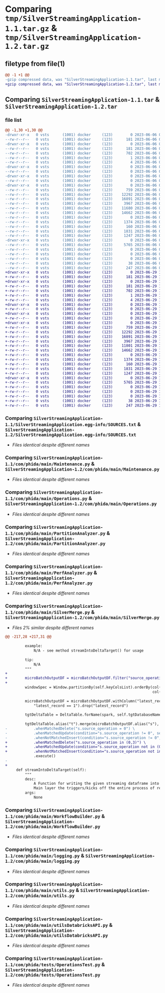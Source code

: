 # Comparing `tmp/SilverStreamingApplication-1.1.tar.gz` & `tmp/SilverStreamingApplication-1.2.tar.gz`

## filetype from file(1)

```diff
@@ -1 +1 @@
-gzip compressed data, was "SilverStreamingApplication-1.1.tar", last modified: Tue Jun  6 06:12:42 2023, max compression
+gzip compressed data, was "SilverStreamingApplication-1.2.tar", last modified: Thu Jun 29 13:44:38 2023, max compression
```

## Comparing `SilverStreamingApplication-1.1.tar` & `SilverStreamingApplication-1.2.tar`

### file list

```diff
@@ -1,30 +1,30 @@
-drwxr-xr-x   0 vsts      (1001) docker     (123)        0 2023-06-06 06:12:42.056880 SilverStreamingApplication-1.1/
--rw-r--r--   0 vsts      (1001) docker     (123)      181 2023-06-06 06:12:42.056880 SilverStreamingApplication-1.1/PKG-INFO
-drwxr-xr-x   0 vsts      (1001) docker     (123)        0 2023-06-06 06:12:42.052880 SilverStreamingApplication-1.1/SilverStreamingApplication.egg-info/
--rw-r--r--   0 vsts      (1001) docker     (123)      181 2023-06-06 06:12:42.000000 SilverStreamingApplication-1.1/SilverStreamingApplication.egg-info/PKG-INFO
--rw-r--r--   0 vsts      (1001) docker     (123)      702 2023-06-06 06:12:42.000000 SilverStreamingApplication-1.1/SilverStreamingApplication.egg-info/SOURCES.txt
--rw-r--r--   0 vsts      (1001) docker     (123)        1 2023-06-06 06:12:42.000000 SilverStreamingApplication-1.1/SilverStreamingApplication.egg-info/dependency_links.txt
--rw-r--r--   0 vsts      (1001) docker     (123)        4 2023-06-06 06:12:42.000000 SilverStreamingApplication-1.1/SilverStreamingApplication.egg-info/top_level.txt
-drwxr-xr-x   0 vsts      (1001) docker     (123)        0 2023-06-06 06:12:42.052880 SilverStreamingApplication-1.1/com/
--rw-r--r--   0 vsts      (1001) docker     (123)        0 2023-06-06 06:12:35.000000 SilverStreamingApplication-1.1/com/__init__.py
-drwxr-xr-x   0 vsts      (1001) docker     (123)        0 2023-06-06 06:12:42.052880 SilverStreamingApplication-1.1/com/phida/
--rw-r--r--   0 vsts      (1001) docker     (123)        0 2023-06-06 06:12:35.000000 SilverStreamingApplication-1.1/com/phida/__init__.py
-drwxr-xr-x   0 vsts      (1001) docker     (123)        0 2023-06-06 06:12:42.056880 SilverStreamingApplication-1.1/com/phida/main/
--rw-r--r--   0 vsts      (1001) docker     (123)      759 2023-06-06 06:12:35.000000 SilverStreamingApplication-1.1/com/phida/main/Maintenance.py
--rw-r--r--   0 vsts      (1001) docker     (123)    12292 2023-06-06 06:12:35.000000 SilverStreamingApplication-1.1/com/phida/main/Operations.py
--rw-r--r--   0 vsts      (1001) docker     (123)    16891 2023-06-06 06:12:35.000000 SilverStreamingApplication-1.1/com/phida/main/PartitionAnalyzer.py
--rw-r--r--   0 vsts      (1001) docker     (123)     3967 2023-06-06 06:12:35.000000 SilverStreamingApplication-1.1/com/phida/main/PerfAnalyzer.py
--rw-r--r--   0 vsts      (1001) docker     (123)    11680 2023-06-06 06:12:35.000000 SilverStreamingApplication-1.1/com/phida/main/SilverMerge.py
--rw-r--r--   0 vsts      (1001) docker     (123)    14662 2023-06-06 06:12:35.000000 SilverStreamingApplication-1.1/com/phida/main/WorkflowBuilder.py
--rw-r--r--   0 vsts      (1001) docker     (123)        0 2023-06-06 06:12:35.000000 SilverStreamingApplication-1.1/com/phida/main/__init__.py
--rw-r--r--   0 vsts      (1001) docker     (123)     1374 2023-06-06 06:12:35.000000 SilverStreamingApplication-1.1/com/phida/main/logging.py
--rw-r--r--   0 vsts      (1001) docker     (123)      160 2023-06-06 06:12:35.000000 SilverStreamingApplication-1.1/com/phida/main/sparksession.py
--rw-r--r--   0 vsts      (1001) docker     (123)     1831 2023-06-06 06:12:35.000000 SilverStreamingApplication-1.1/com/phida/main/utils.py
--rw-r--r--   0 vsts      (1001) docker     (123)     1247 2023-06-06 06:12:35.000000 SilverStreamingApplication-1.1/com/phida/main/utilsDatabricksAPI.py
-drwxr-xr-x   0 vsts      (1001) docker     (123)        0 2023-06-06 06:12:42.056880 SilverStreamingApplication-1.1/com/phida/tests/
--rw-r--r--   0 vsts      (1001) docker     (123)     5765 2023-06-06 06:12:35.000000 SilverStreamingApplication-1.1/com/phida/tests/OperationsTest.py
--rw-r--r--   0 vsts      (1001) docker     (123)        0 2023-06-06 06:12:35.000000 SilverStreamingApplication-1.1/com/phida/tests/__init__.py
--rw-r--r--   0 vsts      (1001) docker     (123)        0 2023-06-06 06:12:35.000000 SilverStreamingApplication-1.1/com/phida/tests/main_test.py
--rw-r--r--   0 vsts      (1001) docker     (123)        0 2023-06-06 06:12:35.000000 SilverStreamingApplication-1.1/com/phida/tests/utils_test.py
--rw-r--r--   0 vsts      (1001) docker     (123)       38 2023-06-06 06:12:42.056880 SilverStreamingApplication-1.1/setup.cfg
--rw-r--r--   0 vsts      (1001) docker     (123)      247 2023-06-06 06:12:35.000000 SilverStreamingApplication-1.1/setup.py
+drwxr-xr-x   0 vsts      (1001) docker     (123)        0 2023-06-29 13:44:38.159734 SilverStreamingApplication-1.2/
+-rw-r--r--   0 vsts      (1001) docker     (123)      181 2023-06-29 13:44:38.159734 SilverStreamingApplication-1.2/PKG-INFO
+drwxr-xr-x   0 vsts      (1001) docker     (123)        0 2023-06-29 13:44:38.159734 SilverStreamingApplication-1.2/SilverStreamingApplication.egg-info/
+-rw-r--r--   0 vsts      (1001) docker     (123)      181 2023-06-29 13:44:38.000000 SilverStreamingApplication-1.2/SilverStreamingApplication.egg-info/PKG-INFO
+-rw-r--r--   0 vsts      (1001) docker     (123)      702 2023-06-29 13:44:38.000000 SilverStreamingApplication-1.2/SilverStreamingApplication.egg-info/SOURCES.txt
+-rw-r--r--   0 vsts      (1001) docker     (123)        1 2023-06-29 13:44:38.000000 SilverStreamingApplication-1.2/SilverStreamingApplication.egg-info/dependency_links.txt
+-rw-r--r--   0 vsts      (1001) docker     (123)        4 2023-06-29 13:44:38.000000 SilverStreamingApplication-1.2/SilverStreamingApplication.egg-info/top_level.txt
+drwxr-xr-x   0 vsts      (1001) docker     (123)        0 2023-06-29 13:44:38.159734 SilverStreamingApplication-1.2/com/
+-rw-r--r--   0 vsts      (1001) docker     (123)        0 2023-06-29 13:44:30.000000 SilverStreamingApplication-1.2/com/__init__.py
+drwxr-xr-x   0 vsts      (1001) docker     (123)        0 2023-06-29 13:44:38.159734 SilverStreamingApplication-1.2/com/phida/
+-rw-r--r--   0 vsts      (1001) docker     (123)        0 2023-06-29 13:44:30.000000 SilverStreamingApplication-1.2/com/phida/__init__.py
+drwxr-xr-x   0 vsts      (1001) docker     (123)        0 2023-06-29 13:44:38.159734 SilverStreamingApplication-1.2/com/phida/main/
+-rw-r--r--   0 vsts      (1001) docker     (123)      759 2023-06-29 13:44:30.000000 SilverStreamingApplication-1.2/com/phida/main/Maintenance.py
+-rw-r--r--   0 vsts      (1001) docker     (123)    12292 2023-06-29 13:44:30.000000 SilverStreamingApplication-1.2/com/phida/main/Operations.py
+-rw-r--r--   0 vsts      (1001) docker     (123)    16891 2023-06-29 13:44:30.000000 SilverStreamingApplication-1.2/com/phida/main/PartitionAnalyzer.py
+-rw-r--r--   0 vsts      (1001) docker     (123)     3967 2023-06-29 13:44:30.000000 SilverStreamingApplication-1.2/com/phida/main/PerfAnalyzer.py
+-rw-r--r--   0 vsts      (1001) docker     (123)    11801 2023-06-29 13:44:30.000000 SilverStreamingApplication-1.2/com/phida/main/SilverMerge.py
+-rw-r--r--   0 vsts      (1001) docker     (123)    14662 2023-06-29 13:44:30.000000 SilverStreamingApplication-1.2/com/phida/main/WorkflowBuilder.py
+-rw-r--r--   0 vsts      (1001) docker     (123)        0 2023-06-29 13:44:30.000000 SilverStreamingApplication-1.2/com/phida/main/__init__.py
+-rw-r--r--   0 vsts      (1001) docker     (123)     1374 2023-06-29 13:44:30.000000 SilverStreamingApplication-1.2/com/phida/main/logging.py
+-rw-r--r--   0 vsts      (1001) docker     (123)      160 2023-06-29 13:44:30.000000 SilverStreamingApplication-1.2/com/phida/main/sparksession.py
+-rw-r--r--   0 vsts      (1001) docker     (123)     1831 2023-06-29 13:44:30.000000 SilverStreamingApplication-1.2/com/phida/main/utils.py
+-rw-r--r--   0 vsts      (1001) docker     (123)     1247 2023-06-29 13:44:30.000000 SilverStreamingApplication-1.2/com/phida/main/utilsDatabricksAPI.py
+drwxr-xr-x   0 vsts      (1001) docker     (123)        0 2023-06-29 13:44:38.159734 SilverStreamingApplication-1.2/com/phida/tests/
+-rw-r--r--   0 vsts      (1001) docker     (123)     5765 2023-06-29 13:44:30.000000 SilverStreamingApplication-1.2/com/phida/tests/OperationsTest.py
+-rw-r--r--   0 vsts      (1001) docker     (123)        0 2023-06-29 13:44:30.000000 SilverStreamingApplication-1.2/com/phida/tests/__init__.py
+-rw-r--r--   0 vsts      (1001) docker     (123)        0 2023-06-29 13:44:30.000000 SilverStreamingApplication-1.2/com/phida/tests/main_test.py
+-rw-r--r--   0 vsts      (1001) docker     (123)        0 2023-06-29 13:44:30.000000 SilverStreamingApplication-1.2/com/phida/tests/utils_test.py
+-rw-r--r--   0 vsts      (1001) docker     (123)       38 2023-06-29 13:44:38.159734 SilverStreamingApplication-1.2/setup.cfg
+-rw-r--r--   0 vsts      (1001) docker     (123)      247 2023-06-29 13:44:30.000000 SilverStreamingApplication-1.2/setup.py
```

### Comparing `SilverStreamingApplication-1.1/SilverStreamingApplication.egg-info/SOURCES.txt` & `SilverStreamingApplication-1.2/SilverStreamingApplication.egg-info/SOURCES.txt`

 * *Files identical despite different names*

### Comparing `SilverStreamingApplication-1.1/com/phida/main/Maintenance.py` & `SilverStreamingApplication-1.2/com/phida/main/Maintenance.py`

 * *Files identical despite different names*

### Comparing `SilverStreamingApplication-1.1/com/phida/main/Operations.py` & `SilverStreamingApplication-1.2/com/phida/main/Operations.py`

 * *Files identical despite different names*

### Comparing `SilverStreamingApplication-1.1/com/phida/main/PartitionAnalyzer.py` & `SilverStreamingApplication-1.2/com/phida/main/PartitionAnalyzer.py`

 * *Files identical despite different names*

### Comparing `SilverStreamingApplication-1.1/com/phida/main/PerfAnalyzer.py` & `SilverStreamingApplication-1.2/com/phida/main/PerfAnalyzer.py`

 * *Files identical despite different names*

### Comparing `SilverStreamingApplication-1.1/com/phida/main/SilverMerge.py` & `SilverStreamingApplication-1.2/com/phida/main/SilverMerge.py`

 * *Files 2% similar despite different names*

```diff
@@ -217,28 +217,31 @@
 
         example:
             N/A - see method streamIntoDeltaTarget() for usage
 
         tip:
             N/A
         """
+         
+        microBatchOutputDF = microBatchOutputDF.filter("source_operation in (0,1,2,3)")
+
         windowSpec = Window.partitionBy(self.keyColsList).orderBy(col("src_commit_time").desc(),
                                                                   col("hvr_integ_key").desc())
 
         microBatchOutputDF = microBatchOutputDF.withColumn("latest_record", row_number().over(windowSpec)).filter(
             "latest_record == 1").drop("latest_record")
 
         tgtDeltaTable = DeltaTable.forName(spark, self.tgtDatabaseName + "." + self.tgtTableName)
 
         tgtDeltaTable.alias("t").merge(microBatchOutputDF.alias("s"), self.condition) \
-            .whenMatchedDelete("s.source_operation = 0") \
-            .whenMatchedUpdate(condition="s.source_operation != 0", set=self.columnsDict) \
-            .whenNotMatchedInsert(condition="s.source_operation != 0", values=self.columnsDict) \
+            .whenMatchedDelete("s.source_operation in (0,3)") \
+            .whenMatchedUpdate(condition="s.source_operation not in (0,3)", set=self.columnsDict) \
+            .whenNotMatchedInsert(condition="s.source_operation not in (0,3)", values=self.columnsDict) \
             .execute()
-
+ 
     def streamIntoDeltaTarget(self):
         """
         desc:
             A Function for writing the given streaming dataframe into Delta Target table with foreachBatch merge
             Main layer the triggers/kicks off the entire process of reading from Bronze and merging into silver.
         args:
             None
```

### Comparing `SilverStreamingApplication-1.1/com/phida/main/WorkflowBuilder.py` & `SilverStreamingApplication-1.2/com/phida/main/WorkflowBuilder.py`

 * *Files identical despite different names*

### Comparing `SilverStreamingApplication-1.1/com/phida/main/logging.py` & `SilverStreamingApplication-1.2/com/phida/main/logging.py`

 * *Files identical despite different names*

### Comparing `SilverStreamingApplication-1.1/com/phida/main/utils.py` & `SilverStreamingApplication-1.2/com/phida/main/utils.py`

 * *Files identical despite different names*

### Comparing `SilverStreamingApplication-1.1/com/phida/main/utilsDatabricksAPI.py` & `SilverStreamingApplication-1.2/com/phida/main/utilsDatabricksAPI.py`

 * *Files identical despite different names*

### Comparing `SilverStreamingApplication-1.1/com/phida/tests/OperationsTest.py` & `SilverStreamingApplication-1.2/com/phida/tests/OperationsTest.py`

 * *Files identical despite different names*

